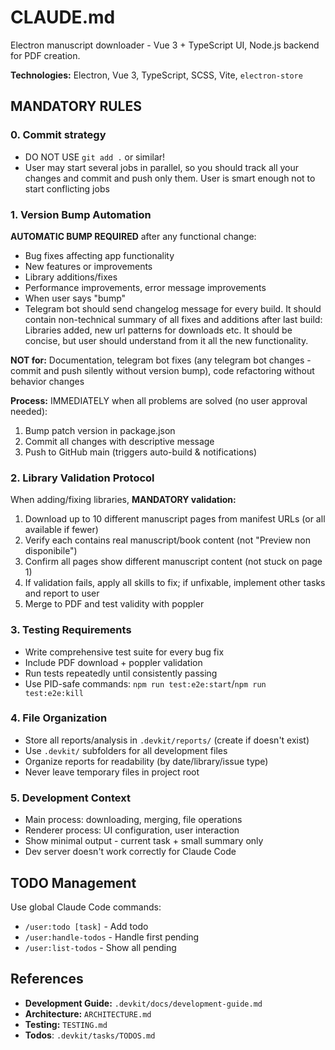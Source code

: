 # CLAUDE.md

Electron manuscript downloader - Vue 3 + TypeScript UI, Node.js backend for PDF creation.

**Technologies:** Electron, Vue 3, TypeScript, SCSS, Vite, `electron-store`

## MANDATORY RULES

### 0. Commit strategy
- DO NOT USE `git add .` or similar!
- User may start several jobs in parallel, so you should track all your changes and commit and push only them. User is smart enough not to start conflicting jobs

### 1. Version Bump Automation
**AUTOMATIC BUMP REQUIRED** after any functional change:
- Bug fixes affecting app functionality
- New features or improvements 
- Library additions/fixes
- Performance improvements, error message improvements
- When user says "bump"
- Telegram bot should send changelog message for every build. It should contain non-technical summary of all fixes and additions after last build: Libraries added, new url patterns for downloads etc. It should be concise, but user should understand from it all the new functionality.

**NOT for:** Documentation, telegram bot fixes (any telegram bot changes - commit and push silently without version bump), code refactoring without behavior changes

**Process:** IMMEDIATELY when all problems are solved (no user approval needed):
1. Bump patch version in package.json
2. Commit all changes with descriptive message  
3. Push to GitHub main (triggers auto-build & notifications)

### 2. Library Validation Protocol  
When adding/fixing libraries, **MANDATORY validation:**
1. Download up to 10 different manuscript pages from manifest URLs (or all available if fewer)
2. Verify each contains real manuscript/book content (not "Preview non disponibile")
3. Confirm all pages show different manuscript content (not stuck on page 1)
4. If validation fails, apply all skills to fix; if unfixable, implement other tasks and report to user
5. Merge to PDF and test validity with poppler

### 3. Testing Requirements
- Write comprehensive test suite for every bug fix
- Include PDF download + poppler validation
- Run tests repeatedly until consistently passing
- Use PID-safe commands: `npm run test:e2e:start`/`npm run test:e2e:kill`

### 4. File Organization
- Store all reports/analysis in `.devkit/reports/` (create if doesn't exist)
- Use `.devkit/` subfolders for all development files
- Organize reports for readability (by date/library/issue type)
- Never leave temporary files in project root

### 5. Development Context
- Main process: downloading, merging, file operations
- Renderer process: UI configuration, user interaction  
- Show minimal output - current task + small summary only
- Dev server doesn't work correctly for Claude Code

## TODO Management
Use global Claude Code commands:
- `/user:todo [task]` - Add todo
- `/user:handle-todos` - Handle first pending
- `/user:list-todos` - Show all pending

## References
- **Development Guide:** `.devkit/docs/development-guide.md`
- **Architecture:** `ARCHITECTURE.md`
- **Testing:** `TESTING.md`
- **Todos**: `.devkit/tasks/TODOS.md`